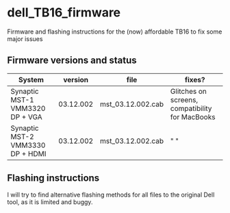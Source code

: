 # dell_TB16_firmware
Firmware and flashing instructions for the (now) affordable TB16 to fix some major issues

## Firmware versions and status

System | version | file | fixes? |
--- | --- | --- | ---
Synaptic MST-1 VMM3320 DP + VGA | 03.12.002 | mst_03.12.002.cab | Glitches on screens, compatibility for MacBooks |
Synaptic MST-2 VMM3330 DP + HDMI | 03.12.002 | mst_03.12.002.cab | " "  |


## Flashing instructions

I will try to find alternative flashing methods for all files to the original Dell tool, as it is limited and buggy.


